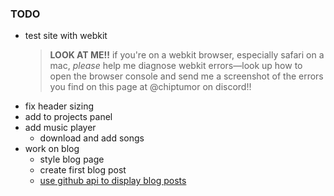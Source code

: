 ### TODO

* test site with webkit
  > **LOOK AT ME!!** if you're on a webkit browser, especially safari on a mac, *please* help me diagnose webkit errors&mdash;look up how to open the browser console and send me a screenshot of the errors you find on this page at <span data-copy="chiptumor">@chiptumor</span> on discord!!
* fix header sizing
* add to projects panel
* add music player
  * download and add songs
* work on blog
  * style blog page
  * create first blog post
  * [use github api to display blog posts](https://docs.github.com/en/rest/repos/contents?apiVersion=2022-11-28)
